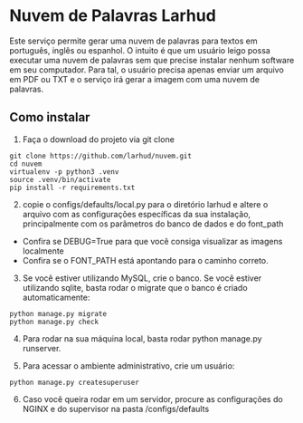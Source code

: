 # Nuvem de Palavras Larhud
Este serviço permite gerar uma nuvem de palavras para textos em português, inglês ou espanhol.
O intuito é que um usuário leigo possa executar uma nuvem de palavras sem que precise instalar nenhum software
em seu computador. Para tal, o usuário precisa apenas enviar um arquivo em PDF ou TXT e o serviço irá gerar a imagem com uma nuvem de palavras.

## Como instalar

1) Faça o download do projeto via git clone

```
git clone https://github.com/larhud/nuvem.git
cd nuvem
virtualenv -p python3 .venv
source .venv/bin/activate
pip install -r requirements.txt
```     

2) copie o configs/defaults/local.py para o diretório larhud e altere o arquivo com as configurações específicas da sua instalação, principalmente com os parâmetros do banco de dados e do font_path

* Confira se DEBUG=True para que você consiga visualizar as imagens localmente
* Confira se o FONT_PATH está apontando para o caminho correto.

3) Se você estiver utilizando MySQL, crie o banco. Se você estiver utilizando sqlite, basta rodar o migrate que o banco é criado automaticamente:

```
python manage.py migrate
python manage.py check
```

4) Para rodar na sua máquina local, basta rodar python manage.py runserver.

5) Para acessar o ambiente administrativo, crie um usuário: 

```
python manage.py createsuperuser
```

6) Caso você queira rodar em um servidor, procure as configurações do NGINX e do supervisor na pasta /configs/defaults
